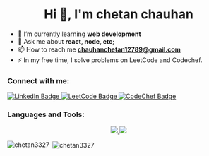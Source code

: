 <h1 align="center">Hi 👋, I'm chetan chauhan</h1>

- 🌱 I’m currently learning **web development**
- 💬 Ask me about **react, node, etc;**
- 📫 How to reach me **chauhanchetan12789@gmail.com**
- ⚡ In my free time, I solve problems on LeetCode and Codechef.
  
<h3 align="left">Connect with me:</h3>
  <a href="https://www.linkedin.com/in/chetan-chauhan-860106258/">
    <img src="https://img.shields.io/badge/LinkedIn-blue?style=for-the-badge&logo=linkedin&logoColor=white" alt="LinkedIn Badge"/>
  </a>
  <a href="https://leetcode.com/chetan3327/">
    <img src="https://img.shields.io/badge/LeetCode-orange?style=for-the-badge&logo=leetcode&logoColor=white" alt="LeetCode Badge"/>
  </a>
  <a href="https://www.codechef.com/users/chetan3327">
    <img src="https://img.shields.io/badge/CodeChef-red?style=for-the-badge&logo=codechef&logoColor=white" alt="CodeChef Badge"/>
  </a>


<h3 align="left">Languages and Tools:</h3>

<p align="center">
<a href="https://skillicons.dev">
    <img src="https://skillicons.dev/icons?i=python,cpp,js" />
</a>
<a href="https://skillicons.dev">
    <img src="https://skillicons.dev/icons?i=html,css,tailwind,nodejs,expressjs,mongo,mysql,react" />
</a>
</p>
</div>

<p><img align="left" src="https://github-readme-stats.vercel.app/api/top-langs?username=chetan3327&show_icons=true&locale=en" alt="chetan3327" /></p>

<p>&nbsp;<img align="center" src="https://github-readme-stats.vercel.app/api?username=chetan3327&show_icons=true&locale=en" alt="chetan3327" /></p>

